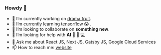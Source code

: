 ### Howdy 👋

- 🔭 I’m currently working on [drama fruit](https://www.dramafruit.com).
- 🌱 I’m currently learning [tensorflow](https://www.tensorflow.org/) :scream: .
- 👯 I’m looking to collaborate on **something new**.
- 🤔 I’m looking for help with **AI**   :abacus:   :floppy_disk:   :computer:
- 💬 Ask me about React JS, Next JS, Gatsby JS, Google Cloud Services
- 📫 How to reach me: [website](https://thepetersweeney.com)
